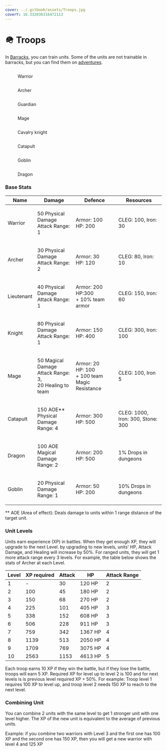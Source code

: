 ```yaml
---
cover: ../.gitbook/assets/Troops.jpg
coverY: 16.332036316472113
---
```


# 🪖 Troops

In [Barracks](buildings.md#barracks), you can train units. Some of the units are not trainable in barracks, but you can find them on [adventures](battles.md).

<div>

<figure><img src="https://core.chainoflegends.com/assets/troops/image/warrior.webp" alt=""><figcaption><p>Warrior</p></figcaption></figure>

 

<figure><img src="https://core.chainoflegends.com/assets/troops/image/archer.webp" alt=""><figcaption><p>Archer</p></figcaption></figure>

 

<figure><img src="https://core.chainoflegends.com/assets/troops/image/guardian.webp" alt=""><figcaption><p>Guardian</p></figcaption></figure>

 

<figure><img src="https://core.chainoflegends.com/assets/troops/image/Mage.webp" alt=""><figcaption><p>Mage</p></figcaption></figure>

</div>

<div>

<figure><img src="https://core.chainoflegends.com/assets/troops/image/knight.webp" alt=""><figcaption><p>Cavalry knight</p></figcaption></figure>

 

<figure><img src="https://core.chainoflegends.com/assets/troops/image/catapult.webp" alt=""><figcaption><p>Catapult</p></figcaption></figure>

 

<figure><img src="https://core.chainoflegends.com/assets/troops/image/goblin.webp" alt=""><figcaption><p>Goblin</p></figcaption></figure>

</div>

<figure><img src="https://core.chainoflegends.com/assets/troops/image/dragon.webp" alt=""><figcaption><p>Dragon</p></figcaption></figure>

### Base Stats

| Name       | Damage                                                             | Defence                                                    | Resources                         |
| ---------- | ------------------------------------------------------------------ | ---------------------------------------------------------- | --------------------------------- |
| Warrior    | <p>50 Physical Damage<br>Attack Range: 1</p>                       | <p>Armor: 100<br>HP: 200</p>                               | CLEG: 100, Iron: 30               |
| Archer     | <p>30 Physical Damage<br>Attack Range: 2</p>                       | <p>Armor: 30<br>HP: 120</p>                                | CLEG: 80, Iron: 10                |
| Lieutenant | <p>40 Physical Damage<br>Attack Range: 1</p>                       | <p>Armor: 200<br>HP:300<br>+ 10% team armor</p>            | CLEG: 150, Iron: 60               |
| Knight     | <p>80 Physical Damage<br>Attack Range: 1</p>                       | <p>Armor: 150<br>HP: 400</p>                               | CLEG: 300, Iron: 100              |
| Mage       | <p>50 Magical Damage<br>Attack Range: 3,<br>20 Healing to team</p> | <p>Armor: 20<br>HP: 100<br>+ 100 team Magic Resistance</p> | CLEG: 100, Iron 5                 |
| Catapult   | <p>150 AOE** Physical Damage<br>Range: 4</p>                       | <p>Armor: 300<br>HP: 500</p>                               | CLEG: 1000, Iron: 300, Stone: 300 |
| Dragon     | <p>100 AOE Magical Damage<br>Range: 2</p>                          | <p>Armor: 200<br>HP: 500</p>                               | 1% Drops in dungeons              |
| Goblin     | <p>20 Physical Damage<br>Range: 1</p>                              | <p>Armor: 50<br>HP: 200</p>                                | 10% Drops in dungeons             |

\*\* AOE (Area of effect): Deals damage to units within 1 range distance of the target unit.

### Unit Levels

Units earn experience (XP) in battles. When they get enough XP, they will upgrade to the next Level. by upgrading to new levels, units' HP, Attack Damage, and Healing will increase by 50%. For ranged units, they will get 1 more attack range every 3 levels. For example, the table below shows the stats of Archer at each Level.

| Level | XP required | Attack | HP      | Attack Range |
| ----- | ----------- | ------ | ------- | ------------ |
| 1     | -           | 30     | 120 HP  | 2            |
| 2     | 100         | 45     | 180 HP  | 2            |
| 3     | 150         | 68     | 270 HP  | 2            |
| 4     | 225         | 101    | 405 HP  | 3            |
| 5     | 338         | 152    | 608 HP  | 3            |
| 6     | 506         | 228    | 911 HP  | 3            |
| 7     | 759         | 342    | 1367 HP | 4            |
| 8     | 1139        | 513    | 2050 HP | 4            |
| 9     | 1709        | 769    | 3075 HP | 4            |
| 10    | 2563        | 1153   | 4613 HP | 5            |

Each troop earns 10 XP if they win the battle, but if they lose the battle, troops will earn 5 XP. Required XP for level up to level 2 is 100 and for next levels is is previous level required XP + 50%. For example: Troop level 1 requires 100 XP to level up, and troop level 2 needs 150 XP to reach to the next level.

### Combining Unit

You can combine 2 units with the same level to get 1 stronger unit with one level higher. The XP of the new unit is equivalent to the average of previous units.

Example: if you combine two warriors with Level 3 and the first one has 100 XP and the second one has 150 XP, then you will get a new warrior with level 4 and 125 XP
